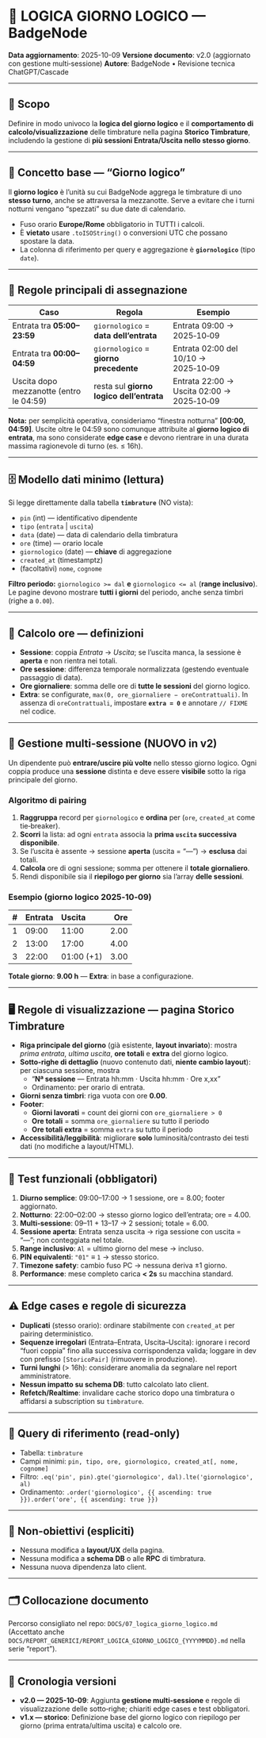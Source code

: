 # 📅 LOGICA GIORNO LOGICO — BadgeNode

**Data aggiornamento**: 2025-10-09
**Versione documento**: v2.0 (aggiornato con gestione multi‑sessione)
**Autore**: BadgeNode • Revisione tecnica ChatGPT/Cascade

---

## 🎯 Scopo

Definire in modo univoco la **logica del giorno logico** e il **comportamento di calcolo/visualizzazione** delle timbrature nella pagina **Storico Timbrature**, includendo la gestione di **più sessioni Entrata/Uscita nello stesso giorno**.

---

## 🧠 Concetto base — “Giorno logico”

Il **giorno logico** è l’unità su cui BadgeNode aggrega le timbrature di uno **stesso turno**, anche se attraversa la mezzanotte. Serve a evitare che i turni notturni vengano “spezzati” su due date di calendario.

- Fuso orario **Europe/Rome** obbligatorio in TUTTI i calcoli.
- È **vietato** usare `.toISOString()` o conversioni UTC che possano spostare la data.
- La colonna di riferimento per query e aggregazione è **`giornologico`** (tipo `date`).

---

## 📏 Regole principali di assegnazione

| Caso                                    | Regola                                   | Esempio                                   |
| --------------------------------------- | ---------------------------------------- | ----------------------------------------- |
| Entrata tra **05:00–23:59**             | `giornologico` = **data dell’entrata**   | Entrata 09:00 → 2025‑10‑09                |
| Entrata tra **00:00–04:59**             | `giornologico` = **giorno precedente**   | Entrata 02:00 del 10/10 → 2025‑10‑09      |
| Uscita dopo mezzanotte (entro le 04:59) | resta sul **giorno logico dell’entrata** | Entrata 22:00 → Uscita 02:00 → 2025‑10‑09 |

**Nota:** per semplicità operativa, consideriamo “finestra notturna” **[00:00, 04:59]**. Uscite oltre le 04:59 sono comunque attribuite al **giorno logico di entrata**, ma sono considerate **edge case** e devono rientrare in una durata massima ragionevole di turno (es. ≤ 16h).

---

## 🗄️ Modello dati minimo (lettura)

Si legge direttamente dalla tabella **`timbrature`** (NO vista):

- `pin` (int) — identificativo dipendente
- `tipo` (`entrata` | `uscita`)
- `data` (date) — data di calendario della timbratura
- `ore` (time) — orario locale
- `giornologico` (date) — **chiave** di aggregazione
- `created_at` (timestamptz)
- (facoltativi) `nome`, `cognome`

**Filtro periodo:** `giornologico >= dal` **e** `giornologico <= al` (**range inclusivo**).
Le pagine devono mostrare **tutti i giorni** del periodo, anche senza timbri (righe a `0.00`).

---

## 🧮 Calcolo ore — definizioni

- **Sessione**: coppia _Entrata_ → _Uscita_; se l’uscita manca, la sessione è **aperta** e non rientra nei totali.
- **Ore sessione**: differenza temporale normalizzata (gestendo eventuale passaggio di data).
- **Ore giornaliere**: somma delle ore di **tutte le sessioni** del giorno logico.
- **Extra**: se configurate, `max(0, ore_giornaliere − oreContrattuali)`. In assenza di `oreContrattuali`, impostare **`extra = 0`** e annotare `// FIXME` nel codice.

---

## 🔁 Gestione **multi‑sessione** (NUOVO in v2)

Un dipendente può **entrare/uscire più volte** nello stesso giorno logico. Ogni coppia produce una **sessione** distinta e deve essere **visibile** sotto la riga principale del giorno.

### Algoritmo di pairing

1. **Raggruppa** record per `giornologico` e **ordina** per (`ore`, `created_at` come tie‑breaker).
2. **Scorri** la lista: ad ogni `entrata` associa la **prima `uscita` successiva disponibile**.
3. Se l’uscita è assente → sessione **aperta** (uscita = “—”) → **esclusa** dai totali.
4. **Calcola** ore di ogni sessione; somma per ottenere il **totale giornaliero**.
5. Rendi disponibile sia il **riepilogo per giorno** sia l’array **delle sessioni**.

### Esempio (giorno logico 2025‑10‑09)

|   # | Entrata | Uscita     |  Ore |
| --: | :------ | :--------- | ---: |
|   1 | 09:00   | 11:00      | 2.00 |
|   2 | 13:00   | 17:00      | 4.00 |
|   3 | 22:00   | 01:00 (+1) | 3.00 |

**Totale giorno**: **9.00 h** — **Extra**: in base a configurazione.

---

## 🖥️ Regole di visualizzazione — pagina **Storico Timbrature**

- **Riga principale del giorno** (già esistente, **layout invariato**): mostra _prima entrata_, _ultima uscita_, **ore totali** e **extra** del giorno logico.
- **Sotto‑righe di dettaglio** (nuovo contenuto dati, **niente cambio layout**): per ciascuna sessione, mostra
  - “**Nª sessione** — Entrata hh:mm · Uscita hh:mm · Ore x,xx”
  - Ordinamento: per orario di entrata.
- **Giorni senza timbri**: riga vuota con ore **0.00**.
- **Footer**:
  - **Giorni lavorati** = count dei giorni con `ore_giornaliere > 0`
  - **Ore totali** = somma `ore_giornaliere` su tutto il periodo
  - **Ore totali extra** = somma `extra` su tutto il periodo
- **Accessibilità/leggibilità**: migliorare **solo** luminosità/contrasto dei testi dati (no modifiche a layout/HTML).

---

## 🧪 Test funzionali (obbligatori)

1. **Diurno semplice**: 09:00–17:00 → 1 sessione, ore = 8.00; footer aggiornato.
2. **Notturno**: 22:00–02:00 → stesso giorno logico dell’entrata; ore = 4.00.
3. **Multi‑sessione**: 09–11 + 13–17 → 2 sessioni; totale = 6.00.
4. **Sessione aperta**: Entrata senza uscita → riga sessione con uscita = “—”; non conteggiata nel totale.
5. **Range inclusivo**: `Al` = ultimo giorno del mese → incluso.
6. **PIN equivalenti**: `"01"` ≡ `1` → stesso storico.
7. **Timezone safety**: cambio fuso PC → nessuna deriva ±1 giorno.
8. **Performance**: mese completo carica **< 2s** su macchina standard.

---

## ⚠️ Edge cases e regole di sicurezza

- **Duplicati** (stesso orario): ordinare stabilmente con `created_at` per pairing deterministico.
- **Sequenze irregolari** (Entrata–Entrata, Uscita–Uscita): ignorare i record “fuori coppia” fino alla successiva corrispondenza valida; loggare in dev con prefisso `[StoricoPair]` (rimuovere in produzione).
- **Turni lunghi** (> 16h): considerare anomalia da segnalare nel report amministratore.
- **Nessun impatto su schema DB**: tutto calcolato lato client.
- **Refetch/Realtime**: invalidare cache storico dopo una timbratura o affidarsi a subscription su `timbrature`.

---

## 🔌 Query di riferimento (read‑only)

- Tabella: `timbrature`
- Campi minimi: `pin, tipo, ore, giornologico, created_at[, nome, cognome]`
- Filtro: `.eq('pin', pin).gte('giornologico', dal).lte('giornologico', al)`
- Ordinamento: `.order('giornologico', {{ ascending: true }}).order('ore', {{ ascending: true }})`

---

## 🧱 Non‑obiettivi (espliciti)

- Nessuna modifica a **layout/UX** della pagina.
- Nessuna modifica a **schema DB** o alle **RPC** di timbratura.
- Nessuna nuova dipendenza lato client.

---

## 🗂️ Collocazione documento

Percorso consigliato nel repo: `DOCS/07_logica_giorno_logico.md`  
(Accettato anche `DOCS/REPORT_GENERICI/REPORT_LOGICA_GIORNO_LOGICO_{YYYYMMDD}.md` nella serie “report”).

---

## 🧾 Cronologia versioni

- **v2.0 — 2025-10-09**: Aggiunta **gestione multi‑sessione** e regole di visualizzazione delle sotto‑righe; chiariti edge cases e test obbligatori.
- **v1.x — storico**: Definizione base del giorno logico con riepilogo per giorno (prima entrata/ultima uscita) e calcolo ore.
